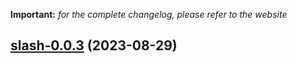 **Important:**
*for the complete changelog, please refer to the website*




## [slash-0.0.3](https://github.com/truecharts/charts/compare/slash-1.0.0...slash-0.0.3) (2023-08-29)

